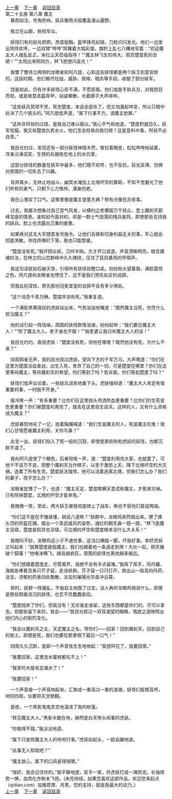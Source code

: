 
[上一章](https://github.com/xiaominghe2014/spider_book/blob/master/book/知北游/第365章.md)&nbsp;&nbsp;&nbsp;&nbsp;[下一章](https://github.com/xiaominghe2014/spider_book/blob/master/book/知北游/第367章.md)&nbsp;&nbsp;&nbsp;&nbsp;[返回目录](https://github.com/xiaominghe2014/spider_book/blob/master/book/知北游/README.md)
<br /> 第二十五册 第八章 魔主<br />
        暴雨如注，号角吹响，妖兵像雨点般覆盖漫山遍野。

    我立在山巅，俯视军仪。

    妖怪们有的目光炯炯，昂首挺胸，盔甲铮亮如镜，刀枪闪闪发光。他们一边发出阵阵欢呼，一边双臂“哗哗”挥舞着大幅彩旗，旗帜上乱七八糟地写着：“欢迎魔主大人拨乱反正，来红尘天莅临指导！”“魔主林飞生的伟大，假货楚度死的丑陋！”“太阳出来照四方，林飞思想闪金光！”

    我瞥了瞥侍立两侧的龙眼雀和阿凡提，心知这些妖怪都是两个妖王刻意安排的。这段时期，他们极尽拉拢、威胁、挑唆、暗杀等手段，收服了部分妖军。

    饶是如此，仍有许多妖怪心存不满，不愿臣服。他们或是手执兵刃，对我怒目而视，或是故意丢盔弃甲，站姿懒散，光着膀子大声喧哗。

    “这些妖兵冥顽不灵，死忠楚度，本该全部杀了，但又怕激起哗变，所以只暗中处决了几个挑头的。”阿凡提低声道，“属下行事不力，请魔主恕罪。”

    “这并非阿翁的过错，是我自己难以服众。”我心平气和地道，“楚度积威日久，妖军信服。我又和楚度仇若水火，他们怎会轻易向我归顺？这是意料中事，阿翁不必自责。”

    我目光扫过，发现还有一部分妖怪神情木然，耷拉着眼皮，松松垮垮地站着，浑身沾满泥浆，生锈的兵器拖在地上的水坑里。

    这部分妖怪的数量在妖军中最多，他们既不欢呼，也不反抗，目光呆滞，仿佛对周围的一切失去了兴趣。

    背井离乡，无休止地战斗，幽冥水淹加上北境坏空的噩耗，不知不觉磨光了他们所有的勇气，只剩下心力憔悴。满身伤疤。

    我在心里叹了口气。这哪里像是魔主登基大典？倒有点像在办丧事。

    过去，我屡次想象过自己意气风发，以横扫之势慑服万千妖众，登上魔刹天巅峰宝座的情景。谁知如今面对的，却是一群士气低落的残兵废将。即使那些支持我的妖兵。脸上也流露出沉重的疲惫。

    如果再对这支大军随意发号施令。让他们去做和切身利益无关的事，军心就会彻底涣散。寻找师傅的下落，我也只能暂缓。

    “楚度没有死。”我环顾众妖，沉吟半晌。方才开口说道。声音清晰明亮，暗含摄魂妙法，在林立的山峦群峰中久久缭绕，压住了狂风暴雨的呼啸声。

    我这句话犹如石破天惊，引得所有妖怪目瞪口呆。纷纷抬头望着我，满脸震惊之色。阿凡提和龙眼雀也愣住了，这不是我们预先拟定的说辞。

    但我此刻深信，原先那份冠冕堂皇的说辞不会有多少用处。

    “这个消息千真万确，楚度并没有死。”我重复道。

    一个满脸黑黄斑纹的虎妖站出来，气势汹汹地嚷道：“既然魔主没死，你凭什么担当魔主？”

    他的话引起一阵恬噪，周围的妖怪群情汹涌，纷纷起哄：“我们要见魔主大人！”“除了魔主大人。老子谁也不服！”“我老婆让我只听魔主大人的话！”

    我目光灼灼，直视虎妖：“楚度没有死，但他在哪里？既然他没有死，为什么不来？”

    四周鸦雀无声，我的目光掠过虎妖。望向下方的千军万马，大声喝道：“你们在这里为楚度浴血奋战，出生入死，舍弃了自己的一切。可是楚度在哪里？你们在这里等待魔主，等待魔刹天的希望。你们等到了吗？告诉我，你们等到楚度了吗？”

    妖怪们低声议论着，一些妖兵沮丧地垂下头。虎妖强辩道：“魔主大人肯定有很重要的事，一时脱不开身。”

    我冷笑一声：“有多重要？比你们在这里抛头颅洒热血更重要？比你们的生死安危更重要？你们被楚度利用完了，就丢在这里自生自灭。这样的人，又有什么资格成为魔主？”

    虎妖暴怒地吼了一记，拍着胸脯喊道：“我们生是魔主的人，死是魔主的鬼！我们心甘情愿被魔主利用，关你鸟事？”

    此言一出，妖怪们陷入了死一般的沉寂，即使是那些附和虎妖的妖怪，也都沉默不语了。

    我向阿凡提使了个眼色，后者轻咳一声，道：“楚度利用完大家，也就罢了，可他千不该万不该，把整个魔刹天当作棋子，以至于激怒上天，降下北境坏空的大灾祸，连累了所有生灵。楚度妖法强悍，他可以活着逃离北境，但我们怎么办？我们的妻子、孩子怎么办？”

    龙眼雀犹豫了一下，也道：“魔主天定，楚度欺瞒天意谎称魔主，才惹来灾祸。只有除掉楚度，北境的坏空才能幸免。”

    我微微一笑，至此，两大妖王被我彻底绑上了战车，再也不容他们首鼠两端。

    “你们这不是在不懂装懂，胡说八道嘛？”妖群中，龙眼鸡突然跳出来，撩了撩头顶的将盔花翎，摆出一个英武威风的姿势，通红的朝天鼻一翘一翘，“林飞是魔主没错，楚度是假货也没错，可北境的坏空和楚度根本没什么大关系！”

    我暗叫不妙，龙眼鸡这小子不通世事，这当口横插一脚，坏我好事。幸好虎妖又叫起来：“就算楚度是假魔主，我们也跟着他一条道走到黑！大伙一起，把天捅破个窟窿！”他唾沫横飞，越说越疯狂，周围的妖怪也离他越来越远。

    “你们想跟着楚度走，尽管离开，我绝不会有半点留难。”我挥了挥手，鸠丹媚、海姬各捧着百来只芥子袋，走进妖群。芥子袋一只只打开，倒出山一般高的丹药、法宝，浓郁的药香四处飘散，法宝的璀璨光华直冲云霄。

    顿时，妖群一阵骚乱，不由自主地围了过去，没人再听龙眼鸡胡说什么。即便是那些颓废消沉的妖怪，也忍不住蠢蠢欲动。

    “楚度抛弃了你们，但我没有！无论谁走谁留，这些东西都是你们的，尽可以拿去。但那些留下来的，我会——”我目光掠过一双双渴望的眼睛，情欲之道映照出他们内心的剧烈变化。

    “我会以魔刹天之主，天定魔主之名，带你们——回家！回到魔刹天，回到自己的故土。即便是死，我们也要在那里咽下最后一口气！”

    四周久久沉默，旋即一个声音怯生生地响起：“我想阿花了，我要回家。”

    “我要回家，这里连水蜜桃都吃不上！”

    “我家的木屋肯定漏水了！”

    “我要回家！”

    一个声音接一个声音响起来，汇聚成一重高过一重的浪潮，妖怪们振臂高呼，响彻四周，似要将天空掀翻。

    是夜，一个黑影鬼鬼祟祟地溜进了我的帐篷。

    “拜见魔主大人。”黑影半跪在地，赫然是白天带头闹事的虎妖。

    “你做得不错。”我淡淡地道。

    “属下只是照魔主大人的吩咐行事。”虎妖抬起头，一脸谄媚地道。

    “此事无人知晓吧？”

    “魔主放心，属下的口风紧得很哪。”

    “很好，我会记住你的。”我平静地道，反手一掌，将虎妖打成一滩肉泥。长袖顺势一拂，血肉化作粉末飞扬。(未完待续。如果您喜欢这部作品，欢迎您来起点（qidian.com）投推荐票、月票，您的支持，就是我最大的动力。)
  <br />
[上一章](https://github.com/xiaominghe2014/spider_book/blob/master/book/知北游/第365章.md)&nbsp;&nbsp;&nbsp;&nbsp;[下一章](https://github.com/xiaominghe2014/spider_book/blob/master/book/知北游/第367章.md)&nbsp;&nbsp;&nbsp;&nbsp;[返回目录](https://github.com/xiaominghe2014/spider_book/blob/master/book/知北游/README.md)
